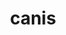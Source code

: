 ---
title: canis
meaning: dog
pos: nounthird
genitive: canis
abbgender: m./f.
abbgender2: masc./fem.
gender: masculine/feminine
declension: third
---
